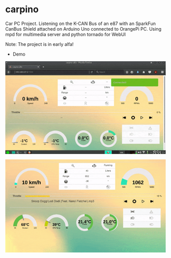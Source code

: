 # carpino

Car PC Project.
Listening on the K-CAN Bus of an e87 with an SparkFun CanBus Shield
attached on Arduino Uno connected to OrangePi PC.
Using mpd for multimedia server and python tornado for WebUI

Note: The project is in early alfa!


* Demo

![Starting the car](https://github.com/l4m3rx/carpino/blob/master/media/3.gif?raw=true)

![Driving around](https://github.com/l4m3rx/carpino/blob/master/media/4.gif?raw=true)
